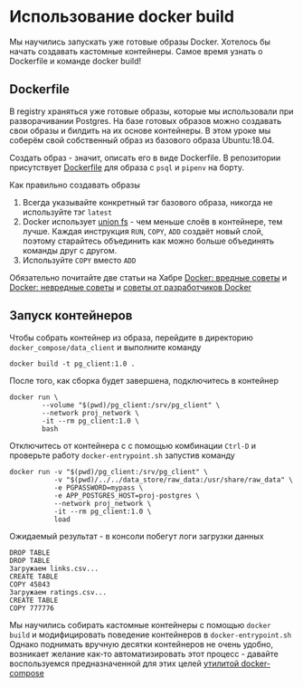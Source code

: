 # Использование docker build

Мы научились запускать уже готовые образы Docker. Хотелось бы начать создавать кастомные контейнеры.
Самое время узнать о Dockerfile и команде docker build!

## Dockerfile

В registry храняться уже готовые образы, которые мы использовали при разворачивании Postgres.
На базе готовых образов можно создавать свои образы и билдить на их основе контейнеры.
В этом уроке мы соберём свой собственный образ из базового образа Ubuntu:18.04.

Создать образ - значит, описать его в виде Dockerfile. В репозитории присутствует [Dockerfile](../docker_compose/data_client/Dockerfile) для образа с `psql` и `pipenv` на борту.

Как правильно создавать образы

1. Всегда указывайте конкретный тэг базового образа, никогда не используйте тэг `latest`
1. Docker использует [union fs](./docker_intro.md) - чем меньше слоёв в контейнере, тем лучше. Каждая инструкция `RUN`, `COPY`, `ADD` создаёт новый слой, поэтому старайтесь объединить как можно больше объединять команды друг с другом.
1. Используйте `COPY` вместо `ADD`

Обязательно почитайте две статьи на Хабре [Docker: вредные советы](https://habr.com/ru/company/southbridge/blog/449944/) и [Docker: невредные советы](https://habr.com/ru/company/southbridge/blog/452108/) и [советы от разработчиков Docker](https://docs.docker.com/develop/develop-images/dockerfile_best-practices/)

## Запуск контейнеров

Чтобы собрать контейнер из образа, перейдите в директорию `docker_compose/data_client` и выполните команду

```shell script
docker build -t pg_client:1.0 .
```

После того, как сборка будет завершена, подключитеcь в контейнер

```shell script
docker run \
        --volume "$(pwd)/pg_client:/srv/pg_client" \
        --network proj_network \
        -it --rm pg_client:1.0 \
        bash
```

Отключитесь от контейнера c с помощью комбинации `Ctrl-D` и проверьте работу `docker-entrypoint.sh` запустив команду
```shell script
docker run -v "$(pwd)/pg_client:/srv/pg_client" \
           -v "$(pwd)/../../data_store/raw_data:/usr/share/raw_data" \
           -e PGPASSWORD=mypass \
           -e APP_POSTGRES_HOST=proj-postgres \
           --network proj_network \
           -it --rm pg_client:1.0 \
           load
```

Ожидаемый результат - в консоли побегут логи загрузки данных
```shell script
DROP TABLE
DROP TABLE
Загружаем links.csv...
CREATE TABLE
COPY 45843
Загружаем ratings.csv...
CREATE TABLE
COPY 777776
```

Мы научились собирать кастомные контейнеры с помощью `docker build` и модифицировать поведение контейнеров в `docker-entrypoint.sh`
Однако поднимать вручную десятки контейнеров не очень удобно, возникает желание как-то автоматизировать этот процесс - давайте воспользуемся предназначенной для этих целей [утилитой docker-compose](../slides/docker_compose.md)
